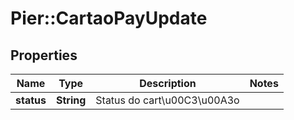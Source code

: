# Pier::CartaoPayUpdate

## Properties
Name | Type | Description | Notes
------------ | ------------- | ------------- | -------------
**status** | **String** | Status do cart\u00C3\u00A3o | 


